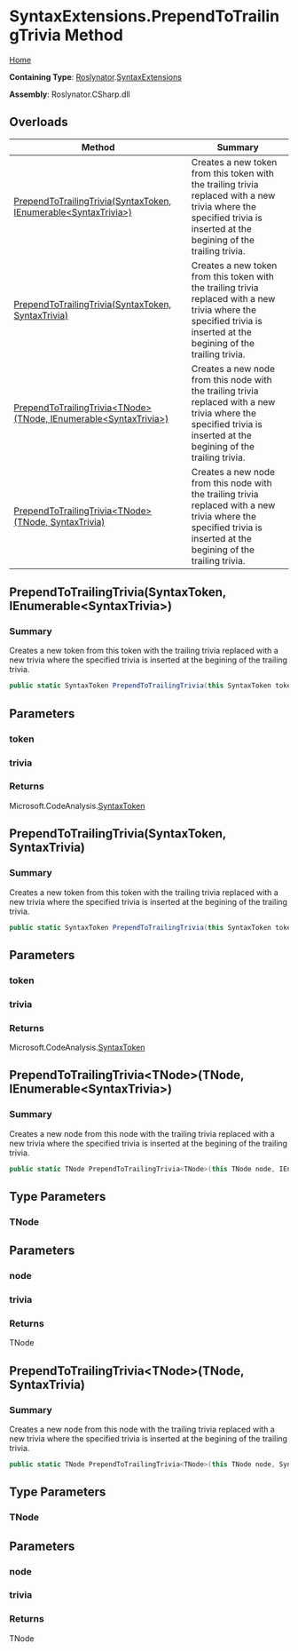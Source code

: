 # SyntaxExtensions\.PrependToTrailingTrivia Method

[Home](../../../README.md)

**Containing Type**: [Roslynator](../../README.md)\.[SyntaxExtensions](../README.md)

**Assembly**: Roslynator\.CSharp\.dll

## Overloads

| Method | Summary |
| ------ | ------- |
| [PrependToTrailingTrivia(SyntaxToken, IEnumerable\<SyntaxTrivia>)](../PrependToTrailingTrivia/README.md#Roslynator_SyntaxExtensions_PrependToTrailingTrivia_Microsoft_CodeAnalysis_SyntaxToken_System_Collections_Generic_IEnumerable_Microsoft_CodeAnalysis_SyntaxTrivia__) | Creates a new token from this token with the trailing trivia replaced with a new trivia where the specified trivia is inserted at the begining of the trailing trivia\. |
| [PrependToTrailingTrivia(SyntaxToken, SyntaxTrivia)](../PrependToTrailingTrivia/README.md#Roslynator_SyntaxExtensions_PrependToTrailingTrivia_Microsoft_CodeAnalysis_SyntaxToken_Microsoft_CodeAnalysis_SyntaxTrivia_) | Creates a new token from this token with the trailing trivia replaced with a new trivia where the specified trivia is inserted at the begining of the trailing trivia\. |
| [PrependToTrailingTrivia\<TNode>(TNode, IEnumerable\<SyntaxTrivia>)](#Roslynator_SyntaxExtensions_PrependToTrailingTrivia__1___0_System_Collections_Generic_IEnumerable_Microsoft_CodeAnalysis_SyntaxTrivia__) | Creates a new node from this node with the trailing trivia replaced with a new trivia where the specified trivia is inserted at the begining of the trailing trivia\. |
| [PrependToTrailingTrivia\<TNode>(TNode, SyntaxTrivia)](#Roslynator_SyntaxExtensions_PrependToTrailingTrivia__1___0_Microsoft_CodeAnalysis_SyntaxTrivia_) | Creates a new node from this node with the trailing trivia replaced with a new trivia where the specified trivia is inserted at the begining of the trailing trivia\. |

## PrependToTrailingTrivia\(SyntaxToken, IEnumerable\<SyntaxTrivia>\)<a name="Roslynator_SyntaxExtensions_PrependToTrailingTrivia_Microsoft_CodeAnalysis_SyntaxToken_System_Collections_Generic_IEnumerable_Microsoft_CodeAnalysis_SyntaxTrivia__"></a>

### Summary

Creates a new token from this token with the trailing trivia replaced with a new trivia where the specified trivia is inserted at the begining of the trailing trivia\.

```csharp
public static SyntaxToken PrependToTrailingTrivia(this SyntaxToken token, IEnumerable<SyntaxTrivia> trivia)
```

## Parameters

### token





### trivia





### Returns

Microsoft\.CodeAnalysis\.[SyntaxToken](https://docs.microsoft.com/en-us/dotnet/api/microsoft.codeanalysis.syntaxtoken)

## PrependToTrailingTrivia\(SyntaxToken, SyntaxTrivia\)<a name="Roslynator_SyntaxExtensions_PrependToTrailingTrivia_Microsoft_CodeAnalysis_SyntaxToken_Microsoft_CodeAnalysis_SyntaxTrivia_"></a>

### Summary

Creates a new token from this token with the trailing trivia replaced with a new trivia where the specified trivia is inserted at the begining of the trailing trivia\.

```csharp
public static SyntaxToken PrependToTrailingTrivia(this SyntaxToken token, SyntaxTrivia trivia)
```

## Parameters

### token





### trivia





### Returns

Microsoft\.CodeAnalysis\.[SyntaxToken](https://docs.microsoft.com/en-us/dotnet/api/microsoft.codeanalysis.syntaxtoken)

## PrependToTrailingTrivia\<TNode>\(TNode, IEnumerable\<SyntaxTrivia>\)<a name="Roslynator_SyntaxExtensions_PrependToTrailingTrivia__1___0_System_Collections_Generic_IEnumerable_Microsoft_CodeAnalysis_SyntaxTrivia__"></a>

### Summary

Creates a new node from this node with the trailing trivia replaced with a new trivia where the specified trivia is inserted at the begining of the trailing trivia\.

```csharp
public static TNode PrependToTrailingTrivia<TNode>(this TNode node, IEnumerable<SyntaxTrivia> trivia) where TNode : Microsoft.CodeAnalysis.SyntaxNode
```

## Type Parameters

### TNode





## Parameters

### node





### trivia





### Returns

TNode

## PrependToTrailingTrivia\<TNode>\(TNode, SyntaxTrivia\)<a name="Roslynator_SyntaxExtensions_PrependToTrailingTrivia__1___0_Microsoft_CodeAnalysis_SyntaxTrivia_"></a>

### Summary

Creates a new node from this node with the trailing trivia replaced with a new trivia where the specified trivia is inserted at the begining of the trailing trivia\.

```csharp
public static TNode PrependToTrailingTrivia<TNode>(this TNode node, SyntaxTrivia trivia) where TNode : Microsoft.CodeAnalysis.SyntaxNode
```

## Type Parameters

### TNode





## Parameters

### node





### trivia





### Returns

TNode

